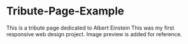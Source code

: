 # Tribute-Page-Example
This is a tribute page dedicated to Albert Einstein
This was my first responsive web design project.
Image preview is added for reference.
